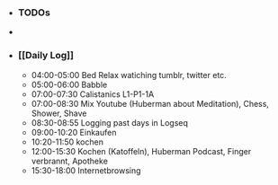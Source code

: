 - ### TODOs
-
- ### [[Daily Log]]
	- 04:00-05:00 Bed Relax watiching tumblr, twitter etc.
	- 05:00-06:00 Babble
	- 07:00-07:30 Calistanics L1-P1-1A
	- 07:00-08:30 Mix Youtube (Huberman about Meditation), Chess, Shower, Shave
	- 08:30-08:55 Logging past days in Logseq
	- 09:00-10:20 Einkaufen
	- 10:20-11:50 kochen
	- 12:00-15:30 Kochen (Katoffeln), Huberman Podcast, Finger verbrannt, Apotheke
	- 15:30-18:00 Internetbrowsing